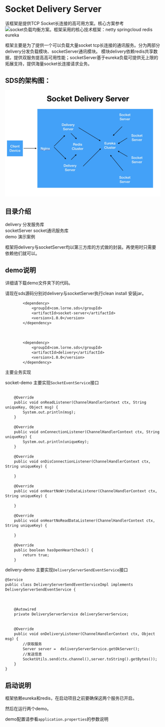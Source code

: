 # Socket Delivery Server


该框架是提供TCP Socket长连接的高可用方案。核心方案参考 ![socket负载均衡方案](https://github.com/1991wangliang/distribute-netty)。框架采用的核心技术框架：netty springcloud redis eureka


框架主要是为了提供一个可以负载大量socket tcp长连接的通讯服务。分为两部分delivery分发负载模块、socketServer通讯模块。
模块delivery依赖redis共享数据，提供双服务提高高可用性能；socketServer基于eureka负载可提供无上限的拓展支持，提供海量socket长连接请求业务。


## SDS的架构图：

![](readme/sds.jpg)


## 目录介绍

delivery 分发服务库   
socketServer socket通讯服务库  
demo    演示案例  

框架将delivery与socketServer均以第三方库的方式做的封装。再使用时只需要依赖他们就可以。


## demo说明

详细请下载demo文件夹下的代码。

请现在sds源码分别对delivery与socketServer执行clean install 安装jar。


````
        <dependency>
            <groupId>com.lorne.sds</groupId>
            <artifactId>socket-server</artifactId>
            <version>1.0.0</version>
        </dependency>
        
        
        
        <dependency>
            <groupId>com.lorne.sds</groupId>
            <artifactId>delivery</artifactId>
            <version>1.0.0</version>
        </dependency>
````

主要业务实现

socket-demo 主要实现`SocketEventService`接口

````

    @Override
    public void onReadListener(ChannelHandlerContext ctx, String uniqueKey, Object msg) {
        System.out.println(msg);
    }

    @Override
    public void onConnectionListener(ChannelHandlerContext ctx, String uniqueKey) {
        System.out.println(uniqueKey);
    }

    @Override
    public void onDisConnectionListener(ChannelHandlerContext ctx, String uniqueKey) {

    }

    @Override
    public void onHeartNoWriteDataListener(ChannelHandlerContext ctx, String uniqueKey) {

    }

    @Override
    public void onHeartNoReadDataListener(ChannelHandlerContext ctx, String uniqueKey) {

    }

    @Override
    public boolean hasOpenHeartCheck() {
        return true;
    }

````

delivery-demo 主要实现`DeliveryServerSendEventService`接口



````
@Service
public class DeliveryServerSendEventServiceImpl implements DeliveryServerSendEventService {



    @Autowired
    private DeliveryServerService deliveryServerService;


    @Override
    public void onDeliveryListener(ChannelHandlerContext ctx, Object msg) {
        //获取服务
        Server server =  deliveryServerService.getOkServer();
        //发送信息
        SocketUtils.send(ctx.channel(),server.toString().getBytes());
    }
}

````



## 启动说明

框架依赖eureka和redis，在启动项目之前要确保这两个服务已开启。

然后在运行两个demo。

demo配置请参看`application.properties`的参数说明